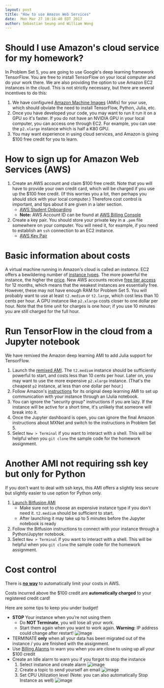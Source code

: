 ```yaml
---
layout: post
title: "How to use Amazon Web Services"
date:  Mon Mar 27 10:18:40 EDT 2017
author: Sebastian Seung and William Wong
---
```


# Should I use Amazon's cloud service for my homework?

In Problem Set 5, you are going to use Google's deep learning framework TensorFlow. You are free to install TensorFlow on your local computer and do your work there.  We are also providing the option to use Amazon EC2 instances in the cloud.  This is not strictly necessary, but there are several incentives to do this:
  1. We have configured [Amazon Machine Images](https://en.wikipedia.org/wiki/Amazon_Machine_Image) (AMIs) for your use, which should obviate the need to install TensorFlow, Python, Julia, etc. 
  2. Once you have developed your code, you may want to run it run it on a GPU so it's faster. If you do not have an NVIDIA GPU in your local computer, you can access one through EC2.  For example, you can use the `p2.xlarge` instance which is half a K80 GPU. 
  3. You may want experience in using cloud services, and Amazon is giving $100 free credit for you to learn.

# How to sign up for Amazon Web Services (AWS)

1. Create an AWS account and claim $100 free credit.  Note that you will have to provide your own credit card, which will be charged if you use up the $100 free credit.  (If this worries you a lot, then perhaps you should stick with your local computer.)  Therefore cost control is important, and tips about it are given in a later section.
    * [AWS Student Onboarding](https://drive.google.com/file/d/0B-EJQbRhH_OtR0l6bm1kT2hfenc/view?usp=sharing) 
    * __Note:__ AWS Account ID can be found at [AWS Billing Console](https://console.aws.amazon.com/billing/home?#/account)
1. Create a key pair. You should store your private key in a `.pem` file somewhere on your computer. You will need it, for example, if you need to establish an `ssh` connection to an EC2 instance.
    * [AWS Key Pair](https://console.aws.amazon.com/ec2/v2/home?region=us-east-1#KeyPairs:sort=keyName)

# Basic information about costs
A virtual machine running in Amazon's cloud is called an *instance*.  EC2 offers a bewildering number of [instance types](https://aws.amazon.com/ec2/instance-types/).  The more powerful the instance, the higher the [price](http://www.ec2instances.info/). New AWS accounts receive [free tier access](https://aws.amazon.com/free/faqs/) for 12 months, which means that the weakest instances are essentially free.  However, these may not have enough RAM for Problem Set 5. You will probably want to use at least `t2.medium` or `t2.large`, which cost less than 10 cents per hour.  A GPU instance like `p2.xlarge` costs closer to one dollar per hour.  Note that the time unit for charges is one hour; if you use 10 minutes you are still charged for the full hour.

# Run TensorFlow in the cloud from a Jupyter notebook

We have remixed the Amazon deep learning AMI to add Julia support for TensorFlow. 
    
   1. Launch the [remixed AMI](https://console.aws.amazon.com/ec2/v2/home?region=us-east-1#LaunchInstanceWizard:ami=ami-7c348a6a).  The `t2.medium` instance should be sufficiently powerful to start, and costs less than 10 cents per hour.  Later on, you may want to use the more expensive `p2.xlarge` instance. (That's the cheapest `p2` instance, at less than one dollar per hour.)
   2. Follow Amazon's [instructions](https://aws.amazon.com/blogs/ai/the-aws-deep-learning-ami-now-with-ubuntu/) for its original deep learning AMI to set up communication with your instance through an IJulia notebook.
   3. You can ignore the "security group" instructions if you are lazy.  If the instance will be active for a short time, it's unlikely that someone will break into it.
   4. Once the Jupyter dashboard is open, you can ignore the final Amazon instructions about MXNet and switch to the instructions in Problem Set 5.
   5. Select `New > Terminal` if you want to interact with a shell.  This will be helpful when you `git clone` the sample code for the homework assignment.
    
# Another AMI not requiring ssh key but only for Python

If you don't want to deal with ssh keys, this AMI offers a slightly less secure but slightly easier to use option for Python only.

1. [Launch Bitfusion AMI](http://www.bitfusion.io/2016/05/09/easy-tensorflow-model-training-aws/)
   * Make sure not to choose an expensive instance type if you don't need it.  `t2.medium` should be sufficient to start.
   * After launching it may take up to 5 minutes before the Jupyter notebook is ready
1. Follow the Bitfusion instructions to connect with your instance through a Python/Jupyter notebook. 
1. Select `New > Terminal` if you want to interact with a shell.  This will be helpful when you `git clone` the sample code for the homework assignment.

# Cost control
There is __[no way](https://forums.aws.amazon.com/thread.jspa?threadID=58127)__ to automatically limit your costs in AWS.

Costs incurred above the $100 credit are __automatically charged__ to your registered credit card!

Here are some tips to keep you under budget!

* __STOP__ Your instance when you're not using them
    * Do __NOT Terminate__, you will lose all your work.
    * Start them again when you want to work again. __Warning:__ IP address could change after restart!
    ![image](https://cloud.githubusercontent.com/assets/1668987/24265114/c976a346-0fd8-11e7-9bde-cf18cdd0680b.png)
* TERMINATE __only__ when all your data has been migrated out of the instance / you are finished with the assignment.
* Use [Billing Alarms](http://docs.aws.amazon.com/awsaccountbilling/latest/aboutv2/free-tier-alarms) to warn you when you are close to using up all your $100 credit
* Create an Idle alarm to warn you if you forgot to stop the instance
    1. Select instance and create alarm
    ![image](https://cloud.githubusercontent.com/assets/1668987/24265190/0d1c6a86-0fd9-11e7-85c7-a71dd3858ee7.png)
    1. Create a topic to send yourself an email
    ![image](https://cloud.githubusercontent.com/assets/1668987/24264665/8f73565e-0fd7-11e7-9d31-4815ba0223ef.png)
    1. Set CPU Utilization level (Note: you can also automatically Stop Instance as well)
    ![image](https://cloud.githubusercontent.com/assets/1668987/24265020/8a7f030e-0fd8-11e7-9fd6-490524642155.png)

